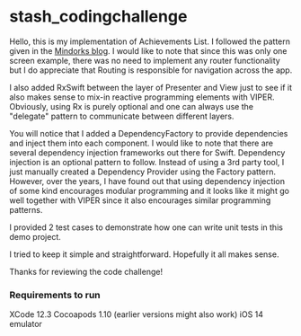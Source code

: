 # stash_codingchallenge

Hello, this is my implementation of Achievements List. I followed the pattern given in the [Mindorks blog](https://blog.mindorks.com/building-ios-app-with-viper-architecture-8109acc72227). I would like to note that since this was only one screen example, there was no need to implement any router functionality but I do appreciate that Routing is responsible for navigation across the app.

I also added RxSwift between the layer of Presenter and View just to see if it also makes sense to mix-in reactive programming elements with VIPER. Obviously, using Rx is purely optional and one can always use the "delegate" pattern to communicate between different layers.

You will notice that I added a DependencyFactory to provide dependencies and inject them into each component. I would like to note that there are several dependency injection frameworks out there for Swift. Dependency injection is an optional pattern to follow. Instead of using a 3rd party tool, I just manually created a Dependency Provider using the Factory pattern. However, over the years, I have found out that using dependency injection of some kind encourages modular programming and it looks like it might go well together with VIPER since it also encourages similar programming patterns.

I provided 2 test cases to demonstrate how one can write unit tests in this demo project.

I tried to keep it simple and straightforward. Hopefully it all makes sense.

Thanks for reviewing the code challenge!

### Requirements to run
XCode 12.3
Cocoapods 1.10 (earlier versions might also work)
iOS 14 emulator
